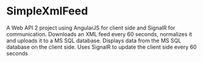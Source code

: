 # SimpleXmlFeed
A Web API 2 project using AngularJS for client side and SignalR for communication.
Downloads an XML feed every 60 seconds, normalizes it and uploads it to a MS SQL database.
Displays data from the MS SQL database on the client side.
Uses SignalR to update the client side every 60 seconds
